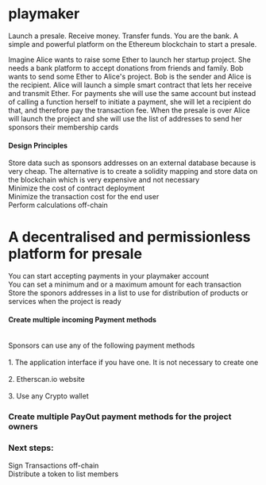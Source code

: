 # playmaker
Launch a presale. Receive money. Transfer funds. You are the bank. A simple and powerful platform on the Ethereum blockchain to start a presale.</br>

Imagine Alice wants to raise some Ether to launch her startup project. She needs a bank platform to accept donations from friends and family. Bob wants to send some Ether to Alice's project. Bob is the sender and Alice is the recipient.
Alice will launch a simple smart contract that lets her receive and transmit Ether. 
For payments she will use the same account but instead of calling a function herself to initiate a payment, she will let a recipient do that, and therefore pay the transaction fee.
When the presale is over Alice will launch the project and she will use the list of addresses to send her sponsors their membership cards


#### Design Principles
Store data such as sponsors addresses on an external database because is very cheap. The alternative is to create a solidity mapping and store data on the blockchain which is very expensive and not necessary</br>
Minimize the cost of contract deployment</br>
Minimize the transaction cost for the end user</br>
Perform calculations off-chain</br>

# A decentralised and permissionless platform for presale
You can start accepting payments in your playmaker account</br>
You can set a minimum and or a maximum amount for each transaction</br>
Store the sponors addresses in a list to use for distribution of products or services when the project is ready</br>
#### Create multiple incoming Payment methods
<br>Sponsors can use any of the following payment methods</br>
<br>1. The application interface if you have one. It is not necessary to create one</br>
<br>2. Etherscan.io website</br>
<br>3. Use any Crypto wallet</br>

### Create multiple PayOut payment methods for the project owners

### Next steps: 
Sign Transactions off-chain</br>
Distribute a token to list members</br>


